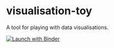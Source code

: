 # visualisation-toy

A tool for playing with data visualisations.

[![Launch with Binder](https://mybinder.org/badge_logo.svg)](
  https://mybinder.org/v2/gh/ellwise/visualisation-toy/HEAD?labpath=demo.ipynb
)
